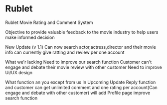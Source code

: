 # Rublet

Rublet Movie Rating and Comment System

Objective
   to provide valuable feedback to  the movie industry
   to help users make informed decision
   
   
   
   New Update (v 1.1)
    Can now search actor,actress,director and their movie info 
    can currently give ratting and review  per one account
    
    
   What we'r lacking 
      Need to improve our search function 
      Customer can't engage and debate their movie review  with other customer
      Need to improve Ui/UX design
      
  What function an you except  from us In Upcoming Update 
    Reply function and customer can get unlimited comment and one rating per account(Can engage and  debate  with other customer)
    will  add Profile page 
    improve search function
    
    
